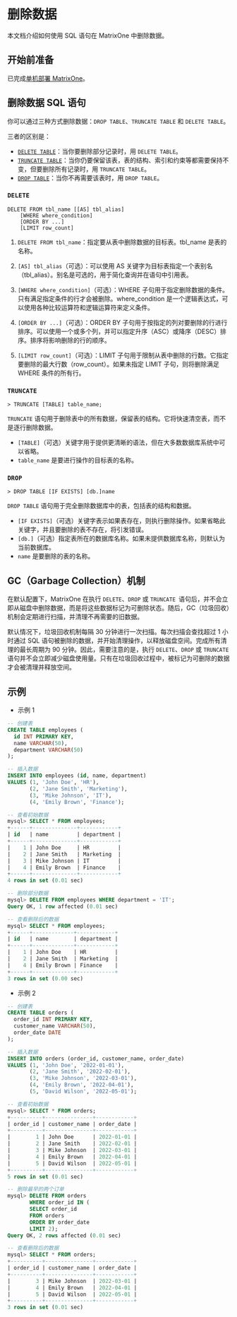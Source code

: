 # 删除数据

本文档介绍如何使用 SQL 语句在 MatrixOne 中删除数据。

## 开始前准备

已完成[单机部署 MatrixOne](../../Get-Started/install-standalone-matrixone.md)。

## 删除数据 SQL 语句

你可以通过三种方式删除数据：`DROP TABLE`、`TRUNCATE TABLE` 和 `DELETE TABLE`。

三者的区别是：

- [`DELETE TABLE`](../../Reference/SQL-Reference/Data-Manipulation-Language/delete.md)：当你要删除部分记录时，用 `DELETE TABLE`。
- [`TRUNCATE TABLE`](../../Reference/SQL-Reference/Data-Definition-Language/truncate-table.md)：当你仍要保留该表，表的结构、索引和约束等都需要保持不变，但要删除所有记录时，用 `TRUNCATE TABLE`。
- [`DROP TABLE`](../../Reference/SQL-Reference/Data-Definition-Language/drop-table.md)：当你不再需要该表时，用 `DROP TABLE`。

### `DELETE`

```
DELETE FROM tbl_name [[AS] tbl_alias]
    [WHERE where_condition]
    [ORDER BY ...]
    [LIMIT row_count]
```

1. `DELETE FROM tbl_name`：指定要从表中删除数据的目标表。tbl_name 是表的名称。

2. `[AS] tbl_alias`（可选）：可以使用 AS 关键字为目标表指定一个表别名（tbl_alias）。别名是可选的，用于简化查询并在语句中引用表。

3. `[WHERE where_condition]`（可选）：WHERE 子句用于指定删除数据的条件。只有满足指定条件的行才会被删除。where_condition 是一个逻辑表达式，可以使用各种比较运算符和逻辑运算符来定义条件。

4. `[ORDER BY ...]`（可选）：ORDER BY 子句用于按指定的列对要删除的行进行排序。可以使用一个或多个列，并可以指定升序（ASC）或降序（DESC）排序。排序将影响删除的行的顺序。

5. `[LIMIT row_count]`（可选）：LIMIT 子句用于限制从表中删除的行数。它指定要删除的最大行数（row_count）。如果未指定 LIMIT 子句，则将删除满足 WHERE 条件的所有行。

### `TRUNCATE`

```
> TRUNCATE [TABLE] table_name;
```

`TRUNCATE` 语句用于删除表中的所有数据，保留表的结构。它将快速清空表，而不是逐行删除数据。

- `[TABLE]`（可选）关键字用于提供更清晰的语法，但在大多数数据库系统中可以省略。
- `table_name` 是要进行操作的目标表的名称。

### `DROP`

```
> DROP TABLE [IF EXISTS] [db.]name
```

`DROP TABLE` 语句用于完全删除数据库中的表，包括表的结构和数据。

- `[IF EXISTS]`（可选）关键字表示如果表存在，则执行删除操作。如果省略此关键字，并且要删除的表不存在，将引发错误。
- `[db.]`（可选）指定表所在的数据库名称。如果未提供数据库名称，则默认为当前数据库。
- `name` 是要删除的表的名称。

## GC（Garbage Collection）机制

在默认配置下，MatrixOne 在执行 `DELETE`、`DROP` 或 `TRUNCATE `语句后，并不会立即从磁盘中删除数据，而是将这些数据标记为可删除状态。随后，GC（垃圾回收）机制会定期进行扫描，并清理不再需要的旧数据。

默认情况下，垃圾回收机制每隔 30 分钟进行一次扫描。每次扫描会查找超过 1 小时通过 SQL 语句被删除的数据，并开始清理操作，以释放磁盘空间。完成所有清理的最长周期为 90 分钟。因此，需要注意的是，执行 `DELETE`、`DROP` 或 `TRUNCATE` 语句并不会立即减少磁盘使用量。只有在垃圾回收过程中，被标记为可删除的数据才会被清理并释放空间。

## 示例

- 示例 1

```sql
-- 创建表
CREATE TABLE employees (
  id INT PRIMARY KEY,
  name VARCHAR(50),
  department VARCHAR(50)
);

-- 插入数据
INSERT INTO employees (id, name, department)
VALUES (1, 'John Doe', 'HR'),
       (2, 'Jane Smith', 'Marketing'),
       (3, 'Mike Johnson', 'IT'),
       (4, 'Emily Brown', 'Finance');

-- 查看初始数据
mysql> SELECT * FROM employees;
+------+--------------+------------+
| id   | name         | department |
+------+--------------+------------+
|    1 | John Doe     | HR         |
|    2 | Jane Smith   | Marketing  |
|    3 | Mike Johnson | IT         |
|    4 | Emily Brown  | Finance    |
+------+--------------+------------+
4 rows in set (0.01 sec)

-- 删除部分数据
mysql> DELETE FROM employees WHERE department = 'IT';
Query OK, 1 row affected (0.01 sec)

-- 查看删除后的数据
mysql> SELECT * FROM employees;
+------+-------------+------------+
| id   | name        | department |
+------+-------------+------------+
|    1 | John Doe    | HR         |
|    2 | Jane Smith  | Marketing  |
|    4 | Emily Brown | Finance    |
+------+-------------+------------+
3 rows in set (0.00 sec)
```

- 示例 2

```sql
-- 创建表
CREATE TABLE orders (
  order_id INT PRIMARY KEY,
  customer_name VARCHAR(50),
  order_date DATE
);

-- 插入数据
INSERT INTO orders (order_id, customer_name, order_date)
VALUES (1, 'John Doe', '2022-01-01'),
       (2, 'Jane Smith', '2022-02-01'),
       (3, 'Mike Johnson', '2022-03-01'),
       (4, 'Emily Brown', '2022-04-01'),
       (5, 'David Wilson', '2022-05-01');

-- 查看初始数据
mysql> SELECT * FROM orders;
+----------+---------------+------------+
| order_id | customer_name | order_date |
+----------+---------------+------------+
|        1 | John Doe      | 2022-01-01 |
|        2 | Jane Smith    | 2022-02-01 |
|        3 | Mike Johnson  | 2022-03-01 |
|        4 | Emily Brown   | 2022-04-01 |
|        5 | David Wilson  | 2022-05-01 |
+----------+---------------+------------+
5 rows in set (0.01 sec)

-- 删除最早的两个订单
mysql> DELETE FROM orders
       WHERE order_id IN (
       SELECT order_id
       FROM orders
       ORDER BY order_date
       LIMIT 2);
Query OK, 2 rows affected (0.01 sec)

-- 查看删除后的数据
mysql> SELECT * FROM orders;
+----------+---------------+------------+
| order_id | customer_name | order_date |
+----------+---------------+------------+
|        3 | Mike Johnson  | 2022-03-01 |
|        4 | Emily Brown   | 2022-04-01 |
|        5 | David Wilson  | 2022-05-01 |
+----------+---------------+------------+
3 rows in set (0.01 sec)
```
